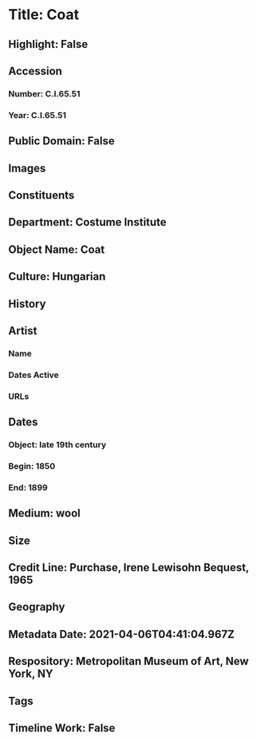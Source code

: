 # Title: Coat
## Highlight: False
## Accession
### Number: C.I.65.51
### Year: C.I.65.51
## Public Domain: False
## Images
## Constituents
## Department: Costume Institute
## Object Name: Coat
## Culture: Hungarian
## History
## Artist
### Name
### Dates Active
### URLs
## Dates
### Object: late 19th century
### Begin: 1850
### End: 1899
## Medium: wool
## Size
## Credit Line: Purchase, Irene Lewisohn Bequest, 1965
## Geography
## Metadata Date: 2021-04-06T04:41:04.967Z
## Respository: Metropolitan Museum of Art, New York, NY
## Tags
## Timeline Work: False